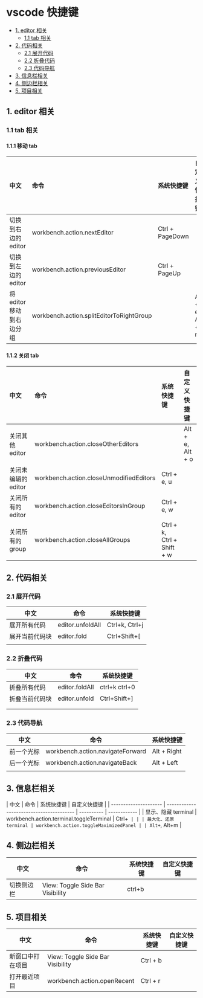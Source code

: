 # vscode 快捷键

- [1. editor 相关](#1-editor-相关)
	- [1.1 tab 相关](#11-tab-相关)
- [2. 代码相关](#2-代码相关)
	- [2.1 展开代码](#21-展开代码)
	- [2.2 折叠代码](#22-折叠代码)
	- [2.3 代码导航](#23-代码导航)
- [3. 信息栏相关](#3-信息栏相关)
- [4. 侧边栏相关](#4-侧边栏相关)
- [5. 项目相关](#5-项目相关)

## 1. editor 相关

### 1.1 tab 相关

#### 1.1.1 移动 tab

| 中文                     | 命令                                     | 系统快捷键      | 自定义快捷键     |
| :----------------------- | :--------------------------------------- | :-------------- | :--------------- |
| 切换到右边的 editor      | workbench.action.nextEditor              | Ctrl + PageDown |                  |
| 切换到左边的 editor      | workbench.action.previousEditor          | Ctrl + PageUp   |                  |
| 将 editor 移动到右边分组 | workbench.action.splitEditorToRightGroup |                 | Alt + e, Alt + r |

#### 1.1.2 关闭 tab

| 中文                | 命令                                    | 系统快捷键                 | 自定义快捷键     |
| :------------------ | :-------------------------------------- | :------------------------- | :--------------- |
| 关闭其他 editor     | workbench.action.closeOtherEditors      |                            | Alt + e, Alt + o |
| 关闭未编辑的 editor | workbench.action.closeUnmodifiedEditors | Ctrl + e, u                |                  |
| 关闭所有的 editor   | workbench.action.closeEditorsInGroup    | Ctrl + e, w                |                  |
| 关闭所有的 group    | workbench.action.closeAllGroups         | Ctrl + k, Ctrl + Shift + w |                  |

## 2. 代码相关

### 2.1 展开代码

| 中文           | 命令             | 系统快捷键     |
| -------------- | ---------------- | -------------- |
| 展开所有代码   | editor.unfoldAll | Ctrl+k, Ctrl+j |
| 展开当前代码块 | editor.fold      | Ctrl+Shift+[   |
|                |                  |

### 2.2 折叠代码

| 中文           | 命令           | 系统快捷键    |
| -------------- | -------------- | ------------- |
| 折叠所有代码   | editor.foldAll | ctrl+k ctrl+0 |
| 折叠当前代码块 | editor.unfold  | Ctrl+Shift+]  |
|                |                |
|                |                |

### 2.3 代码导航

| 中文       | 命令                             | 系统快捷键  |
| ---------- | -------------------------------- | ----------- |
| 前一个光标 | workbench.action.navigateForward | Alt + Right |
| 后一个光标 | workbench.action.navigateBack    | Alt + Left  |
|            |                                  |

## 3. 信息栏相关

| 中文 | 命令 | 系统快捷键 | 自定义快捷键 |
| --------------------- | ---------------------------------------- | ---------- | ------------ | | 显示、隐藏 terminal | workbench.action.terminal.toggleTerminal | Ctrl+` | | | 最大化、还原 terminal | workbench.action.toggleMaximizedPanel | | Alt+`, Alt+m |

## 4. 侧边栏相关

| 中文       | 命令                             | 系统快捷键 | 自定义快捷键 |
| ---------- | -------------------------------- | ---------- | ------------ |
| 切换侧边栏 | View: Toggle Side Bar Visibility | ctrl+b     |              |

## 5. 项目相关

| 中文             | 命令                             | 系统快捷键 | 自定义快捷键 |
| ---------------- | -------------------------------- | ---------- | ------------ |
| 新窗口中打在项目 | View: Toggle Side Bar Visibility | Ctrl + b   |              |
| 打开最近项目     | workbench.action.openRecent      | Ctrl + r   |              |
